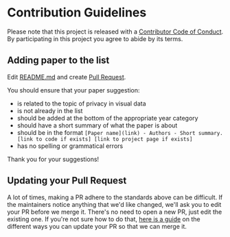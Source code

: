 # Contribution Guidelines

Please note that this project is released with a
[Contributor Code of Conduct](code-of-conduct.md). By participating in this
project you agree to abide by its terms.


## Adding paper to the list

Edit [README.md](README.md) and create [Pull Request](https://help.github.com/articles/using-pull-requests/). 

You should ensure that your paper suggestion:
- is related to the topic of privacy in visual data
- is not already in the list
- should be added at the bottom of the appropriate year category
- should have a short summary of what the paper is about
- should be in the format `[Paper name](link) - Authors - Short summary. [link to code if exists] [link to project page if exists]`
- has no spelling or grammatical errors

Thank you for your suggestions!


## Updating your Pull Request

A lot of times, making a PR adhere to the standards above can be difficult.
If the maintainers notice anything that we'd like changed, we'll ask you to
edit your PR before we merge it. There's no need to open a new PR, just edit
the existing one. If you're not sure how to do that,
[here is a guide](https://github.com/RichardLitt/knowledge/blob/master/github/amending-a-commit-guide.md)
on the different ways you can update your PR so that we can merge it.